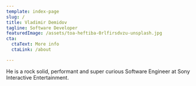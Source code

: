 ```yaml
---
template: index-page
slug: /
title: Vladimir Demidov
tagline: Software Developer
featuredImage: /assets/toa-heftiba-0rlfirsdvzu-unsplash.jpg
cta:
  ctaText: More info
  ctaLink: /about

---
```

He is a rock solid, performant and super curious Software Engineer at Sony Interactive Entertainment. 

